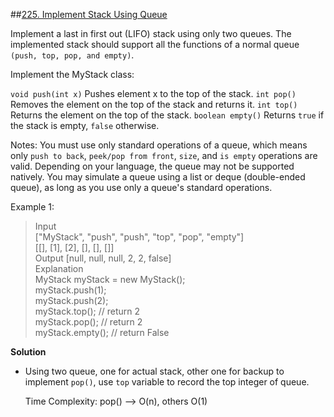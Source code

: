 ##[225. Implement Stack Using Queue](https://leetcode.com/problems/implement-stack-using-queues/)

Implement a last in first out (LIFO) stack using only two queues. The implemented stack should support all the functions of a normal queue `(push, top, pop, and empty)`.

Implement the MyStack class:

`void push(int x)` Pushes element x to the top of the stack.
`int pop()` Removes the element on the top of the stack and returns it.
`int top()` Returns the element on the top of the stack.
`boolean empty()` Returns `true` if the stack is empty, `false` otherwise.  

Notes:
You must use only standard operations of a queue, which means only `push to back`, `peek/pop from front`, `size`, and  `is empty` operations are valid.
Depending on your language, the queue may not be supported natively. You may simulate a queue using a list or deque (double-ended queue), as long as you use only a queue's standard operations.

Example 1:
>Input  
["MyStack", "push", "push", "top", "pop", "empty"]  
[[], [1], [2], [], [], []]  
Output  [null, null, null, 2, 2, false]  
Explanation  
MyStack myStack = new MyStack();  
myStack.push(1);  
myStack.push(2);  
myStack.top(); // return 2  
myStack.pop(); // return 2  
myStack.empty(); // return False

**Solution**  
* Using two queue, one for actual stack, other one for backup to implement  `pop()`, 
    use `top` variable to record the top integer of queue.   

    Time Complexity: pop() --> O(n), others O(1)